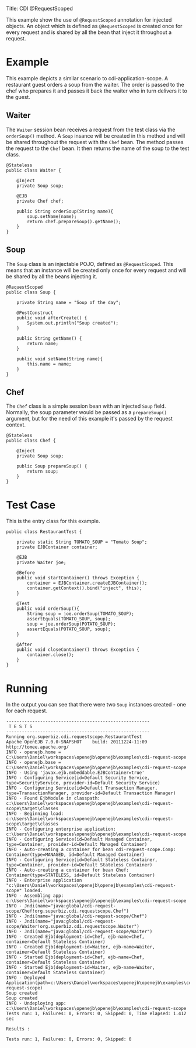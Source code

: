 Title: CDI @RequestScoped

This example show the use of `@RequestScoped` annotation for injected objects. An object
which is defined as `@RequestScoped` is created once for every request and is shared by all the
bean that inject it throughout a request.

# Example

This example depicts a similar scenario to cdi-application-scope. A restaurant guest orders
a soup from the waiter. The order is passed to the chef who prepares it and passes it back
the waiter who in turn delivers it to the guest.

## Waiter

The `Waiter` session bean receives a request from the test class via the `orderSoup()` method.
A `Soup` insance will be created in this method and will be shared throughout the request with
the `Chef` bean. The method passes the request to the `Chef` bean. It then returns the name of
the soup to the test class. 

    @Stateless
    public class Waiter {

        @Inject
        private Soup soup;

        @EJB
        private Chef chef;

        public String orderSoup(String name){
            soup.setName(name);
            return chef.prepareSoup().getName();
        }
    }

## Soup

The `Soup` class is an injectable POJO, defined as `@RequestScoped`. This means that an instance
will be created only once for every request and will be shared by all the beans injecting it.

    @RequestScoped
    public class Soup {

        private String name = "Soup of the day";

        @PostConstruct
        public void afterCreate() {
            System.out.println("Soup created");
        }

        public String getName() {
            return name;
        }

        public void setName(String name){
            this.name = name;
        }
    }

## Chef

The `Chef` class is a simple session bean with an injected `Soup` field. Normally, the soup
parameter would be passed as a `prepareSoup()` argument, but for the need of this example
it's passed by the request context. 

    @Stateless
    public class Chef {

        @Inject
        private Soup soup;

        public Soup prepareSoup() {
            return soup;
        }
    }

# Test Case

This is the entry class for this example.

    public class RestaurantTest {

        private static String TOMATO_SOUP = "Tomato Soup";
        private EJBContainer container;

        @EJB
        private Waiter joe;

        @Before
        public void startContainer() throws Exception {
            container = EJBContainer.createEJBContainer();
            container.getContext().bind("inject", this);
        }

        @Test
        public void orderSoup(){
            String soup = joe.orderSoup(TOMATO_SOUP);
            assertEquals(TOMATO_SOUP, soup);
            soup = joe.orderSoup(POTATO_SOUP);
            assertEquals(POTATO_SOUP, soup);
        }

        @After
        public void closeContainer() throws Exception {
            container.close();
        }
    }

# Running

In the output you can see that there were two `Soup` instances created - one for
each request.

    -------------------------------------------------------
     T E S T S
    -------------------------------------------------------
    Running org.superbiz.cdi.requestscope.RestaurantTest
    Apache OpenEJB 7.0.0-SNAPSHOT    build: 20111224-11:09
    http://tomee.apache.org/
    INFO - openejb.home = C:\Users\Daniel\workspaces\openejb\openejb\examples\cdi-request-scope
    INFO - openejb.base = C:\Users\Daniel\workspaces\openejb\openejb\examples\cdi-request-scope
    INFO - Using 'javax.ejb.embeddable.EJBContainer=true'
    INFO - Configuring Service(id=Default Security Service, type=SecurityService, provider-id=Default Security Service)
    INFO - Configuring Service(id=Default Transaction Manager, type=TransactionManager, provider-id=Default Transaction Manager)
    INFO - Found EjbModule in classpath: c:\Users\Daniel\workspaces\openejb\openejb\examples\cdi-request-scope\target\classes
    INFO - Beginning load: c:\Users\Daniel\workspaces\openejb\openejb\examples\cdi-request-scope\target\classes
    INFO - Configuring enterprise application: c:\Users\Daniel\workspaces\openejb\openejb\examples\cdi-request-scope
    INFO - Configuring Service(id=Default Managed Container, type=Container, provider-id=Default Managed Container)
    INFO - Auto-creating a container for bean cdi-request-scope.Comp: Container(type=MANAGED, id=Default Managed Container)
    INFO - Configuring Service(id=Default Stateless Container, type=Container, provider-id=Default Stateless Container)
    INFO - Auto-creating a container for bean Chef: Container(type=STATELESS, id=Default Stateless Container)
    INFO - Enterprise application "c:\Users\Daniel\workspaces\openejb\openejb\examples\cdi-request-scope" loaded.
    INFO - Assembling app: c:\Users\Daniel\workspaces\openejb\openejb\examples\cdi-request-scope
    INFO - Jndi(name="java:global/cdi-request-scope/Chef!org.superbiz.cdi.requestscope.Chef")
    INFO - Jndi(name="java:global/cdi-request-scope/Chef")
    INFO - Jndi(name="java:global/cdi-request-scope/Waiter!org.superbiz.cdi.requestscope.Waiter")
    INFO - Jndi(name="java:global/cdi-request-scope/Waiter")
    INFO - Created Ejb(deployment-id=Chef, ejb-name=Chef, container=Default Stateless Container)
    INFO - Created Ejb(deployment-id=Waiter, ejb-name=Waiter, container=Default Stateless Container)
    INFO - Started Ejb(deployment-id=Chef, ejb-name=Chef, container=Default Stateless Container)
    INFO - Started Ejb(deployment-id=Waiter, ejb-name=Waiter, container=Default Stateless Container)
    INFO - Deployed Application(path=c:\Users\Daniel\workspaces\openejb\openejb\examples\cdi-request-scope)
    Soup created
    Soup created
    INFO - Undeploying app: c:\Users\Daniel\workspaces\openejb\openejb\examples\cdi-request-scope
    Tests run: 1, Failures: 0, Errors: 0, Skipped: 0, Time elapsed: 1.412 sec

    Results :

    Tests run: 1, Failures: 0, Errors: 0, Skipped: 0

